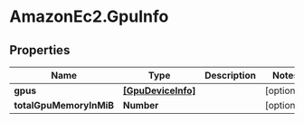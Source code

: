 # AmazonEc2.GpuInfo

## Properties

Name | Type | Description | Notes
------------ | ------------- | ------------- | -------------
**gpus** | [**[GpuDeviceInfo]**](GpuDeviceInfo.md) |  | [optional] 
**totalGpuMemoryInMiB** | **Number** |  | [optional] 


